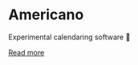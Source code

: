 # Americano

Experimental calendaring software 🤘

[Read more](https://nikomatsakis.github.io/americano)
